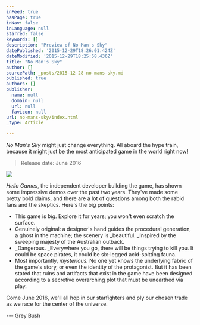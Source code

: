 ```yaml
---
inFeed: true
hasPage: true
inNav: false
inLanguage: null
starred: false
keywords: []
description: "Preview of No Man's Sky"
datePublished: '2015-12-29T18:26:01.424Z'
dateModified: '2015-12-29T18:25:58.436Z'
title: "No Man's Sky"
author: []
sourcePath: _posts/2015-12-28-no-mans-sky.md
published: true
authors: []
publisher:
  name: null
  domain: null
  url: null
  favicon: null
url: no-mans-sky/index.html
_type: Article

---
```

_No Man's Sky_ might just change everything. All aboard the hype train, because it might just be the most anticipated game in the world right now!

> Release date: June 2016

![](https://the-grid-user-content.s3-us-west-2.amazonaws.com/1b0da324-a61b-4cad-9474-63584c0071cd.jpg)

_Hello Games_, the independent developer building the game, has shown some impressive demos over the past two years. They've made some pretty bold claims, and there are a lot of questions among both the rabid fans and the skeptics. Here's the big points:

* This game is _big_. Explore it for years; you won't even scratch the surface.
* Genuinely original: a designer's hand guides the procedural generation, a ghost in the machine; the scenery is _beautiful. _Inspired by the sweeping majesty of the Australian outback.
* _Dangerous. _Everywhere you go, there will be things trying to kill you. It could be space pirates, it could be six-legged acid-spitting fauna.
* Most importantly, _mysterious._ No one yet knows the underlying fabric of the game's story, or even the identity of the protagonist. But it has been stated that ruins and artifacts that exist in the game have been designed according to a secretive overarching plot that must be unearthed via play.

Come June 2016, we'll all hop in our starfighters and ply our chosen trade as we race for the center of the universe.

--- Grey Bush
